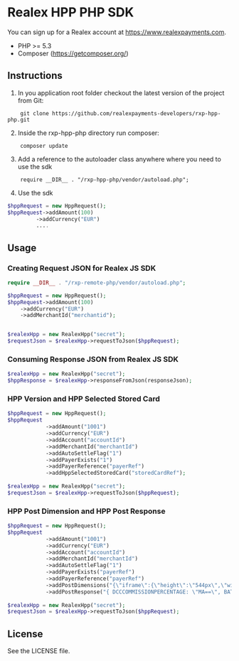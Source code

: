 # Realex HPP PHP SDK
You can sign up for a Realex account at https://www.realexpayments.com.

- PHP >= 5.3
- Composer (https://getcomposer.org/)

## Instructions ##

1. In you application root folder checkout the latest version of the project from Git:
```
    git clone https://github.com/realexpayments-developers/rxp-hpp-php.git
```
2. Inside the rxp-hpp-php directory run composer:
```
    composer update
```
3. Add a reference to the autoloader class anywhere where you need to use the sdk
```
    require __DIR__ . "/rxp-hpp-php/vendor/autoload.php";
```
4. Use the sdk <br/>
```php
$hppRequest = new HppRequest();
$hppRequest->addAmount(100)
         ->addCurrency("EUR")
         ....
```


## Usage
### Creating Request JSON for Realex JS SDK
```php
require __DIR__ . "/rxp-remote-php/vendor/autoload.php";

$hppRequest = new HppRequest();
$hppRequest->addAmount(100)
    ->addCurrency("EUR")
    ->addMerchantId("merchantid");


$realexHpp = new RealexHpp("secret");
$requestJson = $realexHpp->requestToJson($hppRequest);
```
### Consuming Response JSON from Realex JS SDK
```php
$realexHpp = new RealexHpp("secret");
$hppResponse = $realexHpp->responseFromJson(responseJson);
```
### HPP Version and HPP Selected Stored Card
```php
$hppRequest = new HppRequest();
$hppRequest
	        ->addAmount("1001")
	        ->addCurrency("EUR")
	        ->addAccount("accountId")
	        ->addMerchantId("merchantId")
	        ->addAutoSettleFlag("1")
			->addPayerExists("1")
			->addPayerReference("payerRef")
			->addHppSelectedStoredCard("storedCardRef");
			
$realexHpp = new RealexHpp("secret");
$requestJson = $realexHpp->requestToJson($hppRequest);
```
### HPP Post Dimension and  HPP Post Response
```php
$hppRequest = new HppRequest();
$hppRequest
	        ->addAmount("1001")
	        ->addCurrency("EUR")
	        ->addAccount("accountId")
	        ->addMerchantId("merchantId")
	        ->addAutoSettleFlag("1")
			->addPayerExists("payerRef")
			->addPayerReference("payerRef")
			->addPostDimensions("{\"iframe\":{\"height\":\"544px\",\"width\":\"768px\"}}")
			->addPostResponse("{ DCCCOMMISSIONPERCENTAGE: \"MA==\", BATCHID: \"MjAyNzc2\"}");
			
$realexHpp = new RealexHpp("secret");
$requestJson = $realexHpp->requestToJson($hppRequest);
```
## License
See the LICENSE file.


